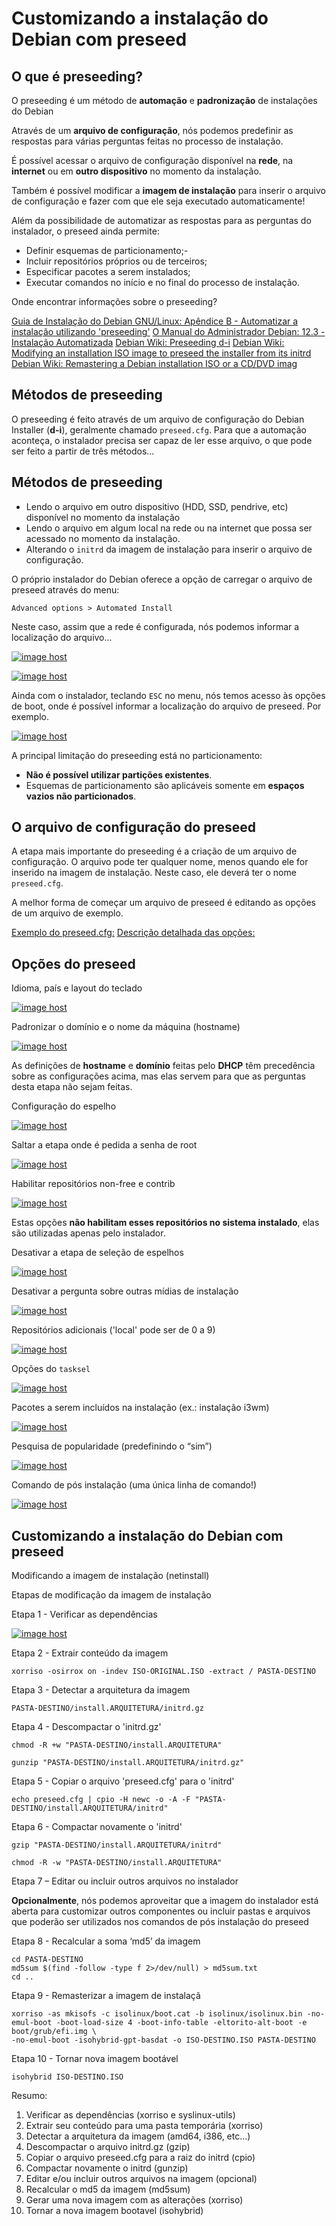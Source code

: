 # Customizando a instalação do Debian com preseed

## O que é preseeding?

O preseeding é um método de **automação** e **padronização** de instalações do Debian

Através de um **arquivo de configuração**, nós podemos predefinir as respostas para várias perguntas feitas no processo de instalação.

É possível acessar o arquivo de configuração disponível na **rede**, na **internet** ou em **outro dispositivo** no momento da instalação.

Também é possível modificar a **imagem de instalação** para inserir o arquivo de configuração e fazer com que ele seja executado automaticamente!

Além da possibilidade de automatizar as respostas para as perguntas do instalador, o preseed ainda permite:

- Definir esquemas de particionamento;-
- Incluir repositórios próprios ou de terceiros;
- Especificar pacotes a serem instalados;
- Executar comandos no início e no final do processo de instalação.

Onde encontrar informações sobre o preseeding?

[Guia de Instalação do Debian GNU/Linux: Apêndice B - Automatizar a instalação utilizando 'preseeding'](https://www.debian.org/releases/stable/amd64/apb.pt.html)
[O Manual do Administrador Debian: 12.3 - Instalação Automatizada](https://debian-handbook.info/browse/pt-BR/stable/sect.automated-installation.html)
[Debian Wiki: Preseeding d-i](https://wiki.debian.org/DebianInstaller/Preseed)
[Debian Wiki: Modifying an installation ISO image to preseed the installer from its initrd](https://wiki.debian.org/DebianInstaller/Preseed/EditIso)
[Debian Wiki: Remastering a Debian installation ISO or a CD/DVD imag](https://wiki.debian.org/DebianInstaller/Modify/CD)

## Métodos de preseeding

O preseeding é feito através de um arquivo de configuração do Debian Installer (**d-i**), geralmente chamado `preseed.cfg`. Para que a automação aconteça, o instalador precisa ser capaz
de ler esse arquivo, o que pode ser feito a partir de três métodos...

## Métodos de preseeding

- Lendo o arquivo em outro dispositivo (HDD, SSD, pendrive, etc) disponível no momento da instalação
- Lendo o arquivo em algum local na rede ou na internet que possa ser acessado no momento da instalação.
- Alterando o `initrd` da imagem de instalação para inserir o arquivo de configuração.

O próprio instalador do Debian oferece a opção de carregar o arquivo de preseed através do menu:

`Advanced options > Automated Install`

Neste caso, assim que a rede é configurada, nós podemos informar a localização do arquivo...

<a href="https://imgbox.com/iu8hBsTM" target="_blank"><img src="https://images2.imgbox.com/a0/a5/iu8hBsTM_o.png" alt="image host"/></a>

<a href="https://imgbox.com/20M0tlp0" target="_blank"><img src="https://images2.imgbox.com/93/1f/20M0tlp0_o.png" alt="image host"/></a>

Ainda com o instalador, teclando `ESC` no menu, nós temos acesso às opções de boot, onde é possível informar a localização do arquivo de preseed.
Por exemplo.

<a href="https://imgbox.com/hY0MPHi3" target="_blank"><img src="https://images2.imgbox.com/36/b6/hY0MPHi3_o.png" alt="image host"/></a>

A principal limitação do preseeding está no particionamento:

- **Não é possível utilizar partições existentes**.
- Esquemas de particionamento são aplicáveis somente em **espaços vazios não particionados**.

## O arquivo de configuração do preseed

A etapa mais importante do preseeding é a criação de um arquivo de configuração. O arquivo pode ter qualquer nome, menos quando ele for inserido na imagem de instalação.
Neste caso, ele deverá ter o nome `preseed.cfg`.

A melhor forma de começar um arquivo de preseed é editando as opções de um arquivo de exemplo.

[Exemplo do preseed.cfg:](https://www.debian.org/releases/buster/example-preseed.txt) 
[Descrição detalhada das opções:](https://www.debian.org/releases/stable/amd64/apbs04.pt.html)

## Opções do preseed

Idioma, país e layout do teclado

<a href="https://imgbox.com/rTLMou9S" target="_blank"><img src="https://images2.imgbox.com/9f/4a/rTLMou9S_o.png" alt="image host"/></a>

Padronizar o domínio e o nome da máquina (hostname)

<a href="https://imgbox.com/lTTLBqhn" target="_blank"><img src="https://images2.imgbox.com/91/9f/lTTLBqhn_o.png" alt="image host"/></a>

As definições de **hostname** e **domínio** feitas pelo **DHCP** têm precedência sobre as configurações acima, mas elas servem para que as perguntas desta etapa não sejam feitas.

Configuração do espelho

<a href="https://imgbox.com/OxJl6qvy" target="_blank"><img src="https://images2.imgbox.com/cd/29/OxJl6qvy_o.png" alt="image host"/></a>

Saltar a etapa onde é pedida a senha de root

<a href="https://imgbox.com/JCJ9rJYF" target="_blank"><img src="https://images2.imgbox.com/3a/22/JCJ9rJYF_o.png" alt="image host"/></a>

Habilitar repositórios non-free e contrib

<a href="https://imgbox.com/1Vwu0HNW" target="_blank"><img src="https://images2.imgbox.com/b7/a5/1Vwu0HNW_o.png" alt="image host"/></a>

Estas opções **não habilitam esses repositórios no sistema instalado**, elas são utilizadas apenas pelo instalador.

Desativar a etapa de seleção de espelhos

<a href="https://imgbox.com/rv6jWuTN" target="_blank"><img src="https://images2.imgbox.com/92/10/rv6jWuTN_o.png" alt="image host"/></a>

Desativar a pergunta sobre outras mídias de instalação

<a href="https://imgbox.com/hbI8XuJo" target="_blank"><img src="https://images2.imgbox.com/ec/65/hbI8XuJo_o.png" alt="image host"/></a>

Repositórios adicionais ('local' pode ser de 0 a 9)

<a href="https://imgbox.com/9DWqUyMP" target="_blank"><img src="https://images2.imgbox.com/cd/ad/9DWqUyMP_o.png" alt="image host"/></a>

Opções do `tasksel`

<a href="https://imgbox.com/NBdFP7aL" target="_blank"><img src="https://images2.imgbox.com/0c/e0/NBdFP7aL_o.png" alt="image host"/></a>

Pacotes a serem incluídos na instalação (ex.: instalação i3wm)

<a href="https://imgbox.com/rLktyAuM" target="_blank"><img src="https://images2.imgbox.com/9f/40/rLktyAuM_o.png" alt="image host"/></a>

Pesquisa de popularidade (predefinindo o “sim”)

<a href="https://imgbox.com/OjtudVBx" target="_blank"><img src="https://images2.imgbox.com/99/b8/OjtudVBx_o.png" alt="image host"/></a>

Comando de pós instalação (uma única linha de comando!)

<a href="https://imgbox.com/taGJ7iwy" target="_blank"><img src="https://images2.imgbox.com/ea/b1/taGJ7iwy_o.png" alt="image host"/></a>

## Customizando a instalação do Debian com preseed

Modificando a imagem de instalação (netinstall)

Etapas de modificação da imagem de instalação

Etapa 1 - Verificar as dependências

<a href="https://imgbox.com/qo4KrSeV" target="_blank"><img src="https://images2.imgbox.com/ee/72/qo4KrSeV_o.png" alt="image host"/></a>

Etapa 2 - Extrair conteúdo da imagem

```shell
xorriso -osirrox on -indev ISO-ORIGINAL.ISO -extract / PASTA-DESTINO
```

Etapa 3 - Detectar a arquitetura da imagem

```shell
PASTA-DESTINO/install.ARQUITETURA/initrd.gz
```

Etapa 4 - Descompactar o 'initrd.gz'

```shell
chmod -R +w "PASTA-DESTINO/install.ARQUITETURA"
```

```shell
gunzip "PASTA-DESTINO/install.ARQUITETURA/initrd.gz"
```

Etapa 5 - Copiar o arquivo 'preseed.cfg' para o 'initrd'

```shell
echo preseed.cfg | cpio -H newc -o -A -F "PASTA-DESTINO/install.ARQUITETURA/initrd"
```

Etapa 6 - Compactar novamente o 'initrd'

```shell
gzip "PASTA-DESTINO/install.ARQUITETURA/initrd"
```

```shell
chmod -R -w "PASTA-DESTINO/install.ARQUITETURA"
```

Etapa 7 – Editar ou incluir outros arquivos no instalador

**Opcionalmente**, nós podemos aproveitar que a imagem do instalador está aberta para customizar outros componentes ou incluir pastas e arquivos
que poderão ser utilizados nos comandos de pós instalação do preseed

Etapa 8 - Recalcular a soma ‘md5’ da imagem

```shell
cd PASTA-DESTINO
md5sum $(find -follow -type f 2>/dev/null) > md5sum.txt
cd ..
```

Etapa 9 - Remasterizar a imagem de instalaçã

```shell
xorriso -as mkisofs -c isolinux/boot.cat -b isolinux/isolinux.bin -no-emul-boot -boot-load-size 4 -boot-info-table -eltorito-alt-boot -e boot/grub/efi.img \
-no-emul-boot -isohybrid-gpt-basdat -o ISO-DESTINO.ISO PASTA-DESTINO
```

Etapa 10 - Tornar nova imagem bootável

```shell
isohybrid ISO-DESTINO.ISO
```

Resumo:

1. Verificar as dependências (xorriso e syslinux-utils)
2. Extrair seu conteúdo para uma pasta temporária (xorriso)
3. Detectar a arquitetura da imagem (amd64, i386, etc...)
4. Descompactar o arquivo initrd.gz (gzip)
5. Copiar o arquivo preseed.cfg para a raiz do initrd (cpio)
6. Compactar novamente o initrd (gunzip)
7. Editar e/ou incluir outros arquivos na imagem (opcional)
8. Recalcular o md5 da imagem (md5sum)
9. Gerar uma nova imagem com as alterações (xorriso)
10. Tornar a nova imagem bootavel (isohybrid)
